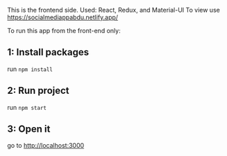 This is the frontend side.
Used: React, Redux, and Material-UI
 To view use  https://socialmediappabdu.netlify.app/
 
 
 

To run this app from the front-end only:
## 1: Install packages

run `npm install`

## 2: Run project

run `npm start`

## 3: Open it

go to [http://localhost:3000](http://localhost:3000)

